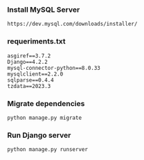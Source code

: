 ### Install MySQL Server
```
https://dev.mysql.com/downloads/installer/
``` 

### requeriments.txt
```
asgiref==3.7.2
Django==4.2.2
mysql-connector-python==8.0.33
mysqlclient==2.2.0
sqlparse==0.4.4
tzdata==2023.3
```

### Migrate dependencies
```
python manage.py migrate
``` 

### Run Django server
```
python manage.py runserver
``` 



